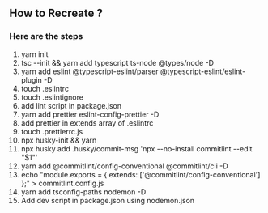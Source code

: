 ## How to Recreate ?

### Here are the steps

1. yarn init
2. tsc --init && yarn add typescript ts-node @types/node -D
3. yarn add eslint @typescript-eslint/parser @typescript-eslint/eslint-plugin -D
4. touch .eslintrc
5. touch .eslintignore
6. add lint script in package.json
7. yarn add prettier eslint-config-prettier -D
8. add prettier in extends array of .eslintrc
9. touch .prettierrc.js
10. npx husky-init && yarn
11. npx husky add .husky/commit-msg 'npx --no-install commitlint --edit "$1"'
12. yarn add  @commitlint/config-conventional @commitlint/cli -D
13. echo "module.exports = { extends: ['@commitlint/config-conventional'] };" > commitlint.config.js
14. yarn add tsconfig-paths nodemon -D
15. Add dev script in package.json using nodemon.json

